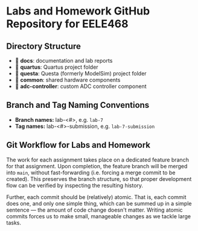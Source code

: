 # Labs and Homework GitHub Repository for EELE468


## Directory Structure

- 📁 **docs**: documentation and lab reports
- 📁 **quartus**: Quartus project folder
- 📁 **questa**: Questa (formerly ModelSim) project folder
- 📁 **common**: shared hardware components
- 📁 **adc-controller**: custom ADC controller component


## Branch and Tag Naming Conventions

- **Branch names:** lab-\<#\>, e.g. `lab-7`
- **Tag names:** lab-\<#\>-submission, e.g. `lab-7-submission`


## Git Workflow for Labs and Homework

The work for each assignment takes place on a dedicated feature branch for that assignment.
Upon completion, the feature branch will be merged into `main`, without fast-forwarding (i.e. forcing a merge commit to be created).
This preserves the branch structure, so that proper development flow can be verified by inspecting the resulting history.

Further, each commit should be (relatively) atomic.
That is, each commit does one, and only one simple thing, which can be summed up in a simple sentence — the amount of code change doesn't matter.
Writing atomic commits forces us to make small, manageable changes as we tackle large tasks.
